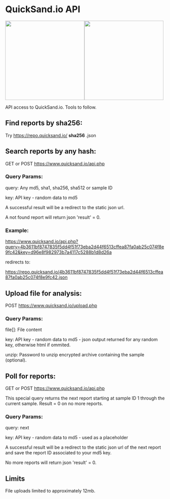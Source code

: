 # QuickSand.io API
<img src="https://quicksand.io/images/Quicksand/Icon_Colour/Quicksand-Icon-Colour.png" height="250"><img src="https://quicksand.io/images/quicksand.png" height="250">

API access to QuickSand.io. Tools to follow.

Find reports by sha256:
-----------------------

Try https://repo.quicksand.io/ **sha256** .json

Search reports by any hash:
---------------------------

GET or POST https://www.quicksand.io/api.php

### Query Params:

query: Any md5, sha1, sha256, sha512 or sample ID

key: API key - random data to md5

A successful result will be a redirect to the static json url.

A not found report will return json 'result' = 0.

### Example:

https://www.quicksand.io/api.php?query=4b3611bf8747835f5dd4f51f73eba2d44f6513cffea87fa0ab25c074f8e9fc42&key=d96e8f982973b7a4117c5288b1d8d26a

redirects to: 

https://repo.quicksand.io/4b3611bf8747835f5dd4f51f73eba2d44f6513cffea87fa0ab25c074f8e9fc42.json


Upload file for analysis:
-------------------------
POST https://www.quicksand.io/upload.php

### Query Params:

file[]: File content

key: API key - random data to md5 - json output returned for any random key, otherwise html if ommited.

unzip: Password to unzip encrypted archive containing the sample (optional).

Poll for reports:
-----------------

GET or POST https://www.quicksand.io/api.php

This special query returns the next report starting at sample ID 1 through the current sample. Result = 0 on no more reports.

### Query Params:

query: next

key: API key - random data to md5 - used as a placeholder

A successful result will be a redirect to the static json url of the next report and save the report ID associated to your md5 key.

No more reports will return json 'result' = 0.


Limits
------

File uploads limited to approximately 12mb.


